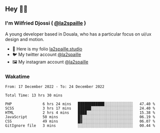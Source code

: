 ## Hey 👋🏾
### I'm Wilfried Djossi ( <a href="https://twitter.com/la2spaille/" target="_blank">@la2spaille</a> )
A young developer based in Douala, who has a particular focus on ui/ux design and motion.

- 🎨 Here is my folio [la2spaille.studio](https://la2spaille.studio/)
- 🐦 My twitter account [@la2spaille](https://twitter.com/la2spaille/)
- 🖼 My instagram account [@la2spaille](https://www.instagram.com/la2spaille/)

### Wakatime
<!--START_SECTION:waka-->

```text
From: 17 December 2022 - To: 24 December 2022

Total Time: 13 hrs 30 mins

PHP              6 hrs 24 mins   ████████████░░░░░░░░░░░░░   47.40 %
SCSS             3 hrs 17 mins   ██████░░░░░░░░░░░░░░░░░░░   24.40 %
HTML             2 hrs 4 mins    ████░░░░░░░░░░░░░░░░░░░░░   15.38 %
JavaScript       50 mins         █▓░░░░░░░░░░░░░░░░░░░░░░░   06.19 %
CSS              49 mins         █▓░░░░░░░░░░░░░░░░░░░░░░░   06.07 %
GitIgnore file   3 mins          ░░░░░░░░░░░░░░░░░░░░░░░░░   00.44 %
```

<!--END_SECTION:waka-->
<!--
**la2spaille/la2spaille** is a ✨ _special_ ✨ repository because its `README.md` (this file) appears on your GitHub profile.

Here are some ideas to get you started:

- 🔭 I’m currently working on ...
- 🌱 I’m currently learning ...
- 👯 I’m looking to collaborate on ...
- 🤔 I’m looking for help with ...
- 💬 Ask me about ...
- 📫 How to reach me: ...
- 😄 Pronouns: ...
- ⚡ Fun fact: ...
-->
